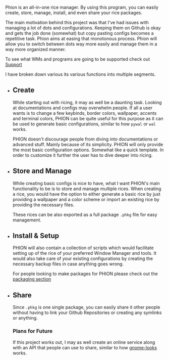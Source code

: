 
Phion is an all-in-one rice manager. By using this program, you can easily create, store, manage, install, and even share your rice packages.

The main motivation behind this project was that I've had issues with managing a lot of dots and configurations. Keeping them on Github is okay and gets the job done (somewhat) but copy pasting configs becomes a repetitive task. Phion aims at easing that monotonous process. Phion will allow you to switch between dots way more easily and manage them in a way more organized manner.

To see what WMs and programs are going to be supported check out [Support](Support/Overview.md)

I have broken down various its various functions into multiple segments.

- ## Create

	While starting out with ricing, it may as well be a daunting task. Looking at documentations and configs may overwhelm people. If all a user wants is to change a few keybinds, border colors, wallpaper, accents and terminal colors, PHION can be quite useful for this purpose as it can be used to generate basic configurations, similar to how `pywal` or `wal` works.

	PHION doesn't discourage people from diving into documentations or advanced stuff. Mainly because of its simplicity. PHION will only provide the most basic configuration options. Somewhat like a quick template. In order to customize it further the user has to dive deeper into ricing. 

- ## Store and Manage

	While creating basic configs is nice to have, what I want PHION's main functionality to be is to store and manage multiple rices. When creating a rice, you would have the option to either generate a basic rice by just providing a wallpaper and a color scheme or import an existing rice by providing the necessary files.

	These rices can be also exported as a full package `.phkg` file for easy management.

- ## Install & Setup

	PHION will also contain a collection of scripts which would facilitate setting up of the rice of your preferred Window Manager and tools. It would also take care of your existing configurations by creating the necessary backup files in case anything goes wrong.
	
	For people looking to make packages for PHION please check out the [packaging section](Packaging/Package%20Structure.md)

- ## Share

	Since `.phkg` is one single package, you can easily share it other people without having to link your Github Repositories or creating any symlinks or anything. 

	### Plans for Future

	If this project works out, I may as well create an online service along with an API that people can use to share, similar to how [gnome-looks](https://www.gnome-look.org/) works. 




